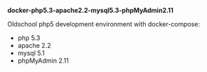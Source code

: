 **docker-php5.3-apache2.2-mysql5.3-phpMyAdmin2.11**

Oldschool php5 development environment with docker-compose:
- php 5.3
- apache 2.2
- mysql 5.1
- phpMyAdmin 2.11